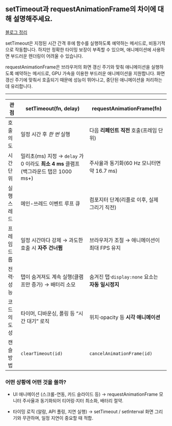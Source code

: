 ## setTimeout과 requestAnimationFrame의 차이에 대해 설명해주세요.

[블로그 정리](https://yoolllog.tistory.com/45)

setTimeout은 지정된 시간 간격 후에 함수를 실행하도록 예약하는 메서드로, 비동기적으로 작동합니다. 하지만 정확한 타이밍 보장이 부족할 수 있으며, 애니메이션에 사용하면 부드러운 렌더링이 어려울 수 있습니다.

requestAnimationFrame은 브라우저의 화면 갱신 주기와 맞춰 애니메이션을 실행하도록 예약하는 메서드로, GPU 가속을 이용한 부드러운 애니메이션을 지원합니다. 화면 갱신 주기에 맞춰서 호출되기 때문에 성능이 뛰어나고, 중단된 애니메이션을 처리하는 데 유리합니다.

---

| 관점        | **setTimeout(fn, delay)**                                                            | **requestAnimationFrame(fn)**                     |
| ----------- | ------------------------------------------------------------------------------------ | ------------------------------------------------- |
| 호출 의도   | 일정 시간 후 _한 번_ 실행                                                            | 다음 **리페인트 직전** 호출(프레임 단위)          |
| 시간 단위   | 밀리초(ms) 지정 → `delay` 가 0 이라도 **최소 4 ms** 클램프(백그라운드 탭은 1000 ms+) | 주사율과 동기화(60 Hz 모니터면 약 16.7 ms)        |
| 실행 스레드 | 메인-쓰레드 이벤트 루프 큐                                                           | 컴포지터 단계(리플로 이후, 실제 그리기 직전)      |
| 프레임 드롭 | 일정 시간마다 강제 → 과도한 호출 시 **자주 건너뜀**                                  | 브라우저가 조절 → 애니메이션이 최대 FPS 유지      |
| 전력·성능   | 탭이 숨겨져도 계속 실행(클램프만 증가) → 배터리 소모                                 | 숨겨진 탭·`display:none` 요소는 **자동 일시정지** |
| 코드 의도성 | 타이머, 디바운싱, 폴링 등 “시간 대기” 로직                                           | 위치·opacity 등 **시각 애니메이션**               |
| 캔슬 방법   | `clearTimeout(id)`                                                                   | `cancelAnimationFrame(id)`                        |

### 어떤 상황에 어떤 것을 쓸까?
- UI 애니메이션 (스크롤-연동, 카드 슬라이드 등) → requestAnimationFrame
모니터 주사율과 동기화되어 티어링·지터 최소화, 배터리 절약.

- 타이밍 로직 (알람, API 폴링, 지연 실행) → setTimeout / setInterval
화면 그리기와 무관하며, 일정 지연이 중요할 때 적합.